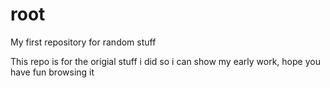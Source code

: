 # root
My first repository for random stuff

This repo is for the origial stuff i did so i can show my early work, hope you have fun browsing it
